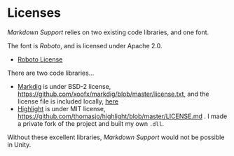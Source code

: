 # Licenses

_Markdown Support_ relies on two existing code libraries, and one font.

The font is _Roboto_, and is licensed under Apache 2.0. 
- [Roboto License](ROBOTO_LICENSE.txt)

There are two code libraries...

- [Markdig](https://github.com/xoofx/markdig) is under BSD-2 license, https://github.com/xoofx/markdig/blob/master/license.txt, and the license file is included locally, [here](MARKDIG_LICENSE.txt)
- [Highlight](https://github.com/thomasjo/highlight/tree/master) is under MIT license, https://github.com/thomasjo/highlight/blob/master/LICENSE.md . I made a private fork of the project and built my own `.dll`. 

Without these excellent libraries, _Markdown Support_ would not be possible in Unity.